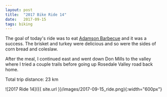 ```yaml
---
layout: post
title:  "2017 Bike Ride 14"
date:   2017-09-15
tags: biking
---
```


The goal of today's ride was to eat [Adamson Barbecue](https://adamsonbarbecue.com "Adamson Barbecue") and it was a success. The brisket and turkey were delicious and so were the sides of corn bread and coleslaw. 

After the meal, I continued east and went down Don Mills to the valley where I tried a couple trails before going up Rosedale Valley road back home.
 
Total trip distance: 23 km

![2017 Ride 14]({{ site.url }}/images/2017-09-15_ride.png){:width="600px"}

